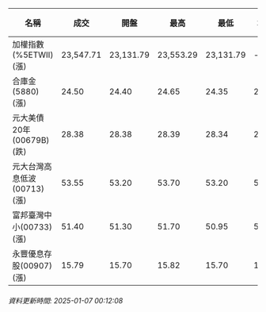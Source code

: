 | 名稱 | 成交 | 開盤 | 最高 | 最低 | 均價 | 成交金額(億) | 昨收 | 漲跌幅 | 漲跌 | 總量 | 昨量 | 振幅 |
| -------- | -------- | -------- | -------- |-------- | -------- | -------- |-------- |-------- |-------- | -------- | -------- |-------- |
|加權指數(%5ETWII) (漲)|23,547.71|23,131.79|23,553.29|23,131.79|-|4,071.41|22,908.30|2.79%|639.41|7,103,756|0|1.84%|
|合庫金(5880) (漲)|24.50|24.40|24.65|24.35|24.51|2.55|24.30|0.82%|0.20|10,408|4,691|1.23%|
|元大美債20年(00679B) (跌)|28.38|28.38|28.39|28.34|28.36|12.77|28.63|0.87%|0.25|45,036|24,757|0.17%|
|元大台灣高息低波(00713) (漲)|53.55|53.20|53.70|53.20|53.52|4.53|53.00|1.04%|0.55|8,472|7,823|0.94%|
|富邦臺灣中小(00733) (漲)|51.40|51.30|51.70|50.95|51.38|0.802|50.90|0.98%|0.50|1,561|1,830|1.47%|
|永豐優息存股(00907) (漲)|15.79|15.70|15.82|15.70|15.78|0.335|15.66|0.83%|0.13|2,126|1,809|0.77%|
###### 資料更新時間: 2025-01-07 00:12:08
